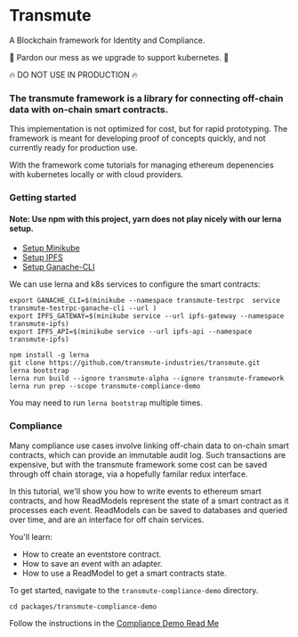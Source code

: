 # Transmute

A Blockchain framework for Identity and Compliance.

🚧 Pardon our mess as we upgrade to support kubernetes. 🚧

🔥 DO NOT USE IN PRODUCTION 🔥

### The transmute framework is a library for connecting off-chain data with on-chain smart contracts.

This implementation is not optimized for cost, but for rapid prototyping. The framework is meant for developing proof of concepts quickly, and not currently ready for production use.

With the framework come tutorials for managing ethereum depenencies with kubernetes locally or with cloud providers.

### Getting started

#### Note: Use npm with this project, yarn does not play nicely with our lerna setup.

* [Setup Minikube](https://github.com/transmute-industries/transmute/tree/master/tutorials/minikube-setup)
* [Setup IPFS](https://github.com/transmute-industries/transmute/tree/master/tutorials/minikube-setup/ipfs)
* [Setup Ganache-CLI](https://github.com/transmute-industries/transmute/tree/master/tutorials/minikube-setup/ganache-cli)

We can use lerna and k8s services to configure the smart contracts:

```
export GANACHE_CLI=$(minikube --namespace transmute-testrpc  service transmute-testrpc-ganache-cli --url )
export IPFS_GATEWAY=$(minikube service --url ipfs-gateway --namespace transmute-ipfs)
export IPFS_API=$(minikube service --url ipfs-api --namespace transmute-ipfs)

npm install -g lerna
git clone https://github.com/transmute-industries/transmute.git
lerna bootstrap
lerna run build --ignore transmute-alpha --ignore transmute-framework
lerna run prep --scope transmute-compliance-demo
```

You may need to run `lerna bootstrap` multiple times. 

### Compliance

Many compliance use cases involve linking off-chain data to on-chain smart contracts, which can provide an immutable audit log. Such transactions are expensive, but with the transmute framework some cost can be saved through off chain storage, via a hopefully familar redux interface.

In this tutorial, we'll show you how to write events to ethereum smart contracts, and how ReadModels represent the state of a smart contract as it processes each event. ReadModels can be saved to databases and queried over time, and are an interface for off chain services.

You'll learn:

* How to create an eventstore contract.
* How to save an event with an adapter.
* How to use a ReadModel to get a smart contracts state.

To get started, navigate to the `transmute-compliance-demo` directory.

```
cd packages/transmute-compliance-demo
```

Follow the instructions in the [Compliance Demo Read Me](./packages/transmute-compliance-demo)

